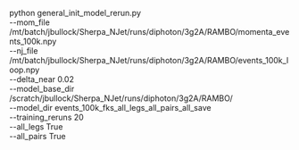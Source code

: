 python general_init_model_rerun.py \
--mom_file /mt/batch/jbullock/Sherpa_NJet/runs/diphoton/3g2A/RAMBO/momenta_events_100k.npy \
--nj_file /mt/batch/jbullock/Sherpa_NJet/runs/diphoton/3g2A/RAMBO/events_100k_loop.npy \
--delta_near 0.02 \
--model_base_dir /scratch/jbullock/Sherpa_NJet/runs/diphoton/3g2A/RAMBO/ \
--model_dir events_100k_fks_all_legs_all_pairs_all_save \
--training_reruns 20 \
--all_legs True \
--all_pairs True